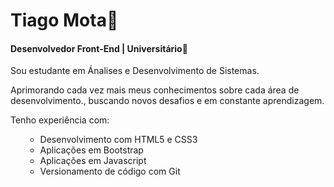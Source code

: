 <h1>Tiago Mota👨</h1>

<h4>Desenvolvedor Front-End | Universitário📑</h4>

<p>Sou estudante em Ánalises e Desenvolvimento de Sistemas. </p>

<p>Aprimorando cada vez mais meus conhecimentos sobre cada área  de desenvolvimento., buscando novos desafios e em constante aprendizagem.</p>

Tenho experiência com:

<ul>

- Desenvolvimento com HTML5 e CSS3
- Aplicações em Bootstrap
- Aplicações em Javascript
- Versionamento de código com Git

</ul>

